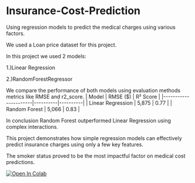 # Insurance-Cost-Prediction
Using regression models to predict the medical charges using various factors.

We used a Loan price dataset for this project.

In this project we used 2 models:

1.)Linear Regression

2.)RandomForestRegressor

We compare the performance of both models using evaluation methods metrics like RMSE and r2_score.
| Model                | RMSE ($) | R² Score |
|----------------------|----------|----------|
| Linear Regression    | 5,875    | 0.77     |
| Random Forest        | 5,066    | 0.83     |

In conclusion Random Forest outperformed Linear Regression using complex interactions.

This project demonstrates how simple regression models can effectively predict insurance charges using only a few key features.  

The smoker status proved to be the most impactful factor on medical cost predictions.


[![Open In Colab](https://colab.research.google.com/assets/colab-badge.svg)](https://colab.research.google.com/github/Yadnesh-More/Insurance-Cost-Prediction/blob/main/major1_with_markdown.ipynb)

